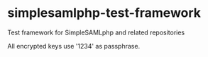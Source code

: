 # simplesamlphp-test-framework
Test framework for SimpleSAMLphp and related repositories

All encrypted keys use '1234' as passphrase.
